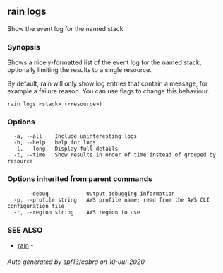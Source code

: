 ## rain logs

Show the event log for the named stack

### Synopsis

Shows a nicely-formatted list of the event log for the named stack, optionally limiting the results to a single resource.

By default, rain will only show log entries that contain a message, for example a failure reason. You can use flags to change this behaviour.

```
rain logs <stack> (<resource>)
```

### Options

```
  -a, --all    Include uninteresting logs
  -h, --help   help for logs
  -l, --long   Display full details
  -t, --time   Show results in order of time instead of grouped by resource
```

### Options inherited from parent commands

```
      --debug            Output debugging information
  -p, --profile string   AWS profile name; read from the AWS CLI configuration file
  -r, --region string    AWS region to use
```

### SEE ALSO

* [rain](index.md)	 - 

###### Auto generated by spf13/cobra on 10-Jul-2020
